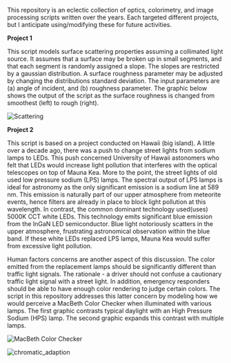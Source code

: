 This repository is an eclectic collection of optics, colorimetry, and image processing scripts written over the years.  Each targeted different projects, but I anticipate using/modifying these for future activities.

**Project 1**

This script models surface scattering properties assuming a collimated light source.  It assumes that a surface may be broken up in small segments, and that each segment is randomly assigned a slope.  The slopes are restricted by a gaussian distribution.  A surface roughness parameter may be adjusted by changing the distributions standard deviation.  The input parameters are (a) angle of incident, and (b) roughness parameter.  The graphic below shows the output of the script as the surface roughness is changed from smoothest (left) to rough (right).

![Scattering](https://github.com/timrobinson/Optics-Sandbox/assets/15863043/f9ba2309-8f5c-473b-b0d9-52961320f137)

**Project 2**

This script is based on a project conducted on Hawaii (big island).  A little over a decade ago, there was a push to change street lights from sodium lamps to LEDs.  This push concerned University of Hawaii astonomers who felt that LEDs would increase light pollution that interferes with the optical telescopes on top of Mauna Kea.  More to the point, the street lights of old used low pressure sodium (LPS) lamps.  The spectral output of LPS lamps is ideal for astronomy as the only significant emission is a sodium line at 589 nm.  This emission is naturally part of our upper atmosphere from meteorite events, hence filters are already in place to block light pollution at this wavelength.  In contrast, the common dominant technology used(uses) 5000K CCT white LEDs.  This technology emits significant blue emission from the InGaN LED semiconductor.  Blue light notoriously scatters in the upper atmosphere, frustrating astronomical observation within the blue band.  If these white LEDs replaced LPS lamps, Mauna Kea would suffer from excessive light pollution.

Human factors concerns are another aspect of this discussion.  The color emitted from the replacement lamps should be significantly different than traffic light signals.  The rationale - a driver should not confuse a cautionary traffic light signal with a street light.  In addition, emergency responders should be able to have enough color rendering to judge certain colors.  The script in this repository addresses this latter concern by modeling how we would perceive a MacBeth Color Checker when illuminated with various lamps.  The first graphic contrasts typical daylight with an High Pressure Sodium (HPS) lamp.  The second graphic expands this contrast with multiple lamps.  



![MacBeth Color Checker](https://github.com/timrobinson/Optics-Sandbox/assets/15863043/5a394d86-5416-49cd-8851-524b6a848592)


![chromatic_adaption](https://github.com/timrobinson/Optics-Sandbox/assets/15863043/31f4c7f9-8797-49d5-8165-3bee1e7b652c)


